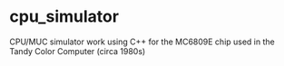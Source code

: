 cpu_simulator
=============

CPU/MUC simulator work using C++ for the MC6809E chip used in the Tandy Color Computer (circa 1980s)
